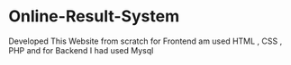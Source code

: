 # Online-Result-System
Developed This Website from scratch for Frontend am used HTML , CSS , PHP and for Backend I had used Mysql

